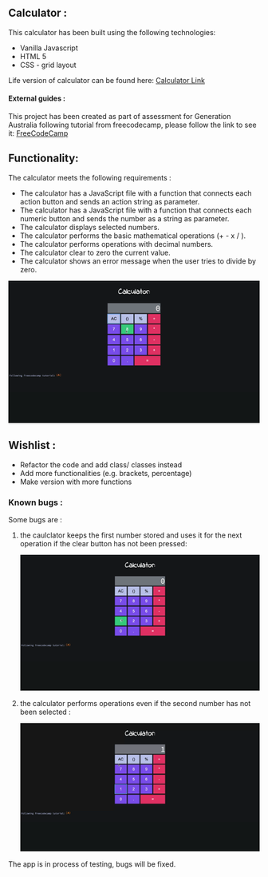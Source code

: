 ## Calculator :

This calculator has been built using the following technologies:
* Vanilla Javascript
* HTML 5
* CSS - grid layout

Life version of calculator can be found here: [Calculator Link](https://agorodinskaya.github.io/practice/calculator/index.html)

#### External guides :
This project has been created as part of assessment for Generation Australia following tutorial from freecodecamp, please follow the link to see it:
[FreeCodeCamp](https://www.freecodecamp.org/news/how-to-build-an-html-calculator-app-from-scratch-using-javascript-4454b8714b98/)

## Functionality: 

The calculator meets the following requirements :
* The calculator has a JavaScript file with a function that connects each action button and sends an action string as parameter. 
* The calculator has a JavaScript file with a function that connects each numeric button and sends the number as a string as parameter.
* The calculator displays selected numbers.
* The calculator performs the basic mathematical operations (+ - x / ).
* The calculator performs operations with decimal numbers.
* The calculator clear to zero the current value.
* The calculator shows an error message when the user tries to divide by zero.

![Demo calculator](Calculator.gif)

## Wishlist :

* Refactor the code and add class/ classes instead
* Add more functionalities (e.g. brackets, percentage)
* Make version with more functions

### Known bugs :

Some bugs are :
1. the caulclator keeps the first number stored and uses it for the next operation if the clear button has not been pressed:

    ![Demo bug1](Calculatorbug1.gif)
    
2. the calculator performs operations even if the second number has not been selected :

    ![Demo bug2](Calculatorbug2.gif)

The app is in process of testing, bugs will be fixed.


